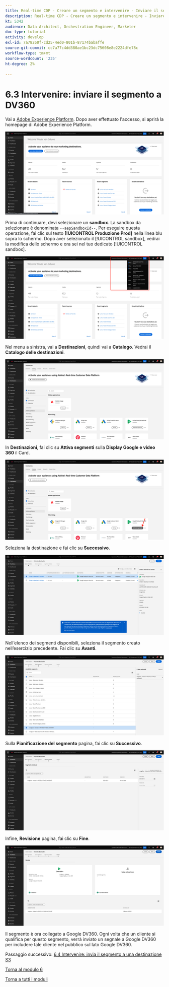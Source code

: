 ```yaml
---
title: Real-time CDP - Creare un segmento e intervenire - Inviare il segmento a DV360
description: Real-time CDP - Creare un segmento e intervenire - Inviare il segmento a DV360
kt: 5342
audience: Data Architect, Orchestration Engineer, Marketer
doc-type: tutorial
activity: develop
exl-id: 7a78260f-cd25-4ed0-801b-87174babaffe
source-git-commit: cc7a77c4dd380ae1bc23dc75608e8e2224dfe78c
workflow-type: tm+mt
source-wordcount: '235'
ht-degree: 2%

---
```


# 6.3 Intervenire: inviare il segmento a DV360

Vai a [Adobe Experience Platform](https://experience.adobe.com/platform). Dopo aver effettuato l&#39;accesso, si aprirà la homepage di Adobe Experience Platform.

![Acquisizione dei dati](../module2/images/home.png)

Prima di continuare, devi selezionare un **sandbox**. La sandbox da selezionare è denominata ``--aepSandboxId--``. Per eseguire questa operazione, fai clic sul testo **[!UICONTROL Produzione Prod]** nella linea blu sopra lo schermo. Dopo aver selezionato il [!UICONTROL sandbox], vedrai la modifica dello schermo e ora sei nel tuo dedicato [!UICONTROL sandbox].

![Acquisizione dei dati](../module2/images/sb1.png)

Nel menu a sinistra, vai a **Destinazioni**, quindi vai a **Catalogo**. Vedrai il **Catalogo delle destinazioni**.

![RTCDP](./images/rtcdpmenudest.png)

In **Destinazioni**, fai clic su **Attiva segmenti** sulla **Display Google e video 360** il Card.

![RTCDP](./images/rtcdpgoogleseg.png)

Seleziona la destinazione e fai clic su **Successivo**.

![RTCDP](./images/rtcdpcreatedest2.png)

Nell’elenco dei segmenti disponibili, seleziona il segmento creato nell’esercizio precedente. Fai clic su **Avanti**.

![RTCDP](./images/rtcdpcreatedest3.png)

Sulla **Pianificazione del segmento** pagina, fai clic su **Successivo**.

![RTCDP](./images/rtcdpcreatedest4.png)

Infine, **Revisione** pagina, fai clic su **Fine**.

![RTCDP](./images/rtcdpcreatedest5.png)

Il segmento è ora collegato a Google DV360. Ogni volta che un cliente si qualifica per questo segmento, verrà inviato un segnale a Google DV360 per includere tale cliente nel pubblico sul lato Google DV360.

Passaggio successivo: [6.4 Intervenire: invia il segmento a una destinazione S3](./ex4.md)

[Torna al modulo 6](./real-time-cdp-build-a-segment-take-action.md)

[Torna a tutti i moduli](../../overview.md)
